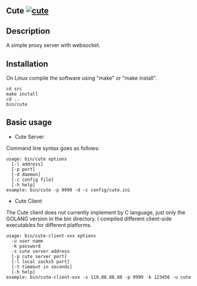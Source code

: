 ## Cute [![cute](http://euphie.me/svg/cute.version.svg)](http://euphie.me) #

## Description

A simple proxy server with websocket.

## Installation

On Linux compile the software using "make" or "make install". 
```
cd src
make install
cd ..
bin/cute 
```

## Basic usage

* Cute Server

Command line syntax goes as follows:
```
usage: bin/cute options
  [-l address]
  [-p port]
  [-d daemon]
  [-c config file]
  [-h help]
example: bin/cute -p 9999 -d -c config/cute.ini
```

* Cute Client

The Cute client does not currently implement by C language, just only the GOLANG version in the bin directory. I compiled different client-side executables for different platforms.

```
usage: bin/cute-client-xxx options
  -u user name
  -k password
  -s cute server address
  [-p cute server port]
  [-l local socks5 port]
  [-t timeout in seconds]
  [-h help]
example: bin/cute-client-osx -s 119.88.88.88 -p 9999 -k 123456 -u cute
```
